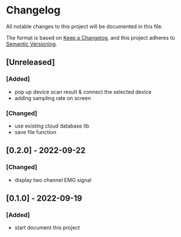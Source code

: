 # Changelog
All notable changes to this project will be documented in this file.

The format is based on [Keep a Changelog](https://keepachangelog.com/en/1.0.0/),
and this project adheres to [Semantic Versioning](https://semver.org/spec/v2.0.0.html).

## [Unreleased]
### [Added]
- pop up device scan result & connect the selected device
- adding sampling rate on screen
### [Changed]
- use existing cloud database lib
- save file function

## [0.2.0] - 2022-09-22
### [Changed]
- display two channel EMG signal

## [0.1.0] - 2022-09-19
### [Added]
- start document this project